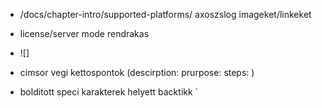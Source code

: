 
- /docs/chapter-intro/supported-platforms/ axoszslog imageket/linkeket
- license/server mode rendrakas

- ![]

- cimsor vegi kettospontok (descirption: prurpose: steps: )

- bolditott speci karakterek helyett backtikk `